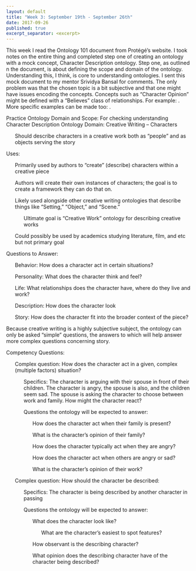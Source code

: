 ```yaml
---
layout: default
title: "Week 3: September 19th - September 26th"
date: 2017-09-26
published: true
excerpt_separator: <excerpt>
---
```

<p>This week I read the Ontology 101 document from Protégé’s website. I took notes on the entire thing and completed step one of creating an ontology with a mock concept, Character Description ontology. <excerpt> Step one, as outlined n the document, is about defining the scope and domain of the ontology. Understanding this, I think, is core to understanding ontologies. I sent this mock document to my mentor Srividya Bansal for comments. The only problem was that the chosen topic is a bit subjective and that one might have issues encoding the concepts. Concepts such as “Character Opinion” might be defined with a “Believes” class of relationships. For example: <Character> <Believes> <Christianity>. More specific examples can be made too: <Character> <BelievesIsCute> <Dogs>.</p>
Practice Ontology Domain and Scope: For checking understanding
Character Description Ontology
Domain: Creative Writing – Characters
	<ul>Should describe characters in a creative work both as “people” and as objects serving the story</ul>
Uses:
	<ul>Primarily used by authors to “create” (describe) characters within a creative piece</ul>
	<ul>Authors will create their own instances of characters; the goal is to create a framework they can do that on.</ul>
	<ul>Likely used alongside other creative writing ontologies that describe things like “Setting,” “Object,” and “Scene.”
		<ul>Ultimate goal is “Creative Work” ontology for describing creative works</ul>
	</ul>
	<ul>Could possibly be used by academics studying literature, film, and etc but not primary goal</ul>
Questions to Answer:
	<ul>Behavior: How does a character act in certain situations?</ul>
	<ul>Personality: What does the character think and feel?</ul>
	<ul>Life: What relationships does the character have, where do they live and work?</ul>
	<ul>Description: How does the character look</ul>
	<ul>Story: How does the character fit into the broader context of the piece?</ul>
<p>Because creative writing is a highly subjective subject, the ontology can only be asked “simple” questions, the answers to which will help answer more complex questions concerning story.</p>
Competency Questions:
	<ul>Complex question: How does the character act in a given, complex (multiple factors) situation?
		<ul>Specifics: The character is arguing with their spouse in front of their children. The character is angry, the spouse is also, and the children seem sad. The spouse is asking the character to choose between work and family. How might the character react?</ul>
		<ul>Questions the ontology will be expected to answer:
			<ul>How does the character act when their family is present? </ul>
			<ul>What is the character’s opinion of their family?</ul>
			<ul>How does the character typically act when they are angry?</ul>
			<ul>How does the character act when others are angry or sad?</ul>
			<ul>What is the character’s opinion of their work?</ul>
		</ul>
	</ul>
	<ul>Complex question: How should the character be described:
		<ul>Specifics: The character is being described by another character in passing</ul>
		<ul>Questions the ontology will be expected to answer:
		<ul>What does the character look like?
			<ul>What are the character’s easiest to spot features?</ul>
		</ul>
		<ul>How observant is the describing character?</ul>
		<ul>What opinion does the describing character have of the character being described?</ul>
	</ul>
